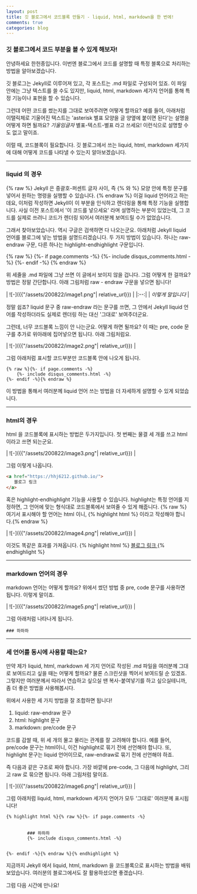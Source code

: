 ```yaml
---
layout: post
title: 깃 블로그에서 코드블록 만들기 - liquid, html, markdown을 한 번에!
comments: true
categories: blog
---
```


### 깃 블로그에서 코드 부분을 볼 수 있게 해보자!

안녕하세요 한헌종입니다.
이번엔 블로그에서 코드를 설명할 때 특정 블록으로 처리하는 방법을 알아보겠습니다.

깃 블로그는 Jekyll로 이루어져 있고, 각 포스트는 .md 파일로 구성되어 있죠.
이 파일 안에는 그냥 텍스트를 쓸 수도 있지만, liquid, html, markdown 세가지 언어를 통해 특정 기능이나 표현을 할 수 있습니다.

그런데 어떤 코드를 썼는지를 그대로 보여주려면 어떻게 할까요?
예를 들어, 아래처럼 이탤릭체로 기울어진 텍스트는 'asterisk 별표 모양을 글 양옆에 붙이면 된다'는 설명을 어떻게 하면 될까요?
*기울임글자*
별표-텍스트-별표 라고 쓰세요! 이런식으로 설명할 수도 없고 말이죠.

이럴 때, 코드블록이 필요합니다.
깃 블로그에서 쓰는 liquid, html, markdown 세가지에 대해 어떻게 코드를 나타낼 수 있는지 알아보겠습니다.

---
### liquid 의 경우

{% raw %}
Jekyll 은 중괄호-퍼센트 글자 사이, 즉 {% 와 %} 모양 안에 특정 문구를 넣어서 원하는 명령을 실행할 수 있습니다.
{% endraw %}
이걸 liquid 언어라고 하는데요, 이처럼 작성하면 Jekyll이 이 부분을 인식하고 렌더링을 통해 특정 기능을 실행합니다.
사실 이전 포스트에서 '이 코드를 넣으세요' 라며 설명하는 부분이 있었는데,
그 코드를 실제로 쓰려니 코드가 렌더링 되어서 여러분께 보여드릴 수가 없었습니다.

그래서 찾아보았습니다. 역시 구글은 검색하면 다 나오는군요.
아래처럼 Jekyll liquid 언어를 블로그에 넣는 방법을 설명드리겠습니다.
두 가지 방법이 있습니다. 하나는 raw-endraw 구문, 다른 하나는 highlight-endhighlight 구문입니다.

{% raw %}
{%- if page.comments -%}
    {%- include disqus_comments.html -%}
{%- endif -%}
{% endraw %}

위 세줄을 .md 파일에 그냥 쓰면 이 글에서 보이지 않을 겁니다. 그럼 어떻게 한 걸까요?
방법은 정말 간단합니다.
아래 그림처럼 raw - endraw 구문을 넣으면 됩니다!

| ![-]({{"/assets/200822/image1.png"| relative_url}}) | 
|:--:| 
| *이렇게 말입니다* |

정말 쉽죠?
liquid 문구 중 raw-endraw 라는 문구를 쓰면, 그 안에서 Jekyll liquid 언어를 작성하더라도
실제로 렌더링 하는 대신 '그대로' 보여주더군요.

그런데, 너무 코드블록 느낌이 안 나는군요. 어떻게 하면 될까요?
이 때는 pre, code 문구를 추가로 위아래에 집어넣으면 됩니다. 아래 그림처럼요.

| ![-]({{"/assets/200822/image2.png"| relative_url}}) | 

그럼 아래처럼 표시할 코드부분만 코드블록 안에 나오게 됩니다.

<pre><code>{% raw %}{%- if page.comments -%}
    {%- include disqus_comments.html -%}
{%- endif -%}{% endraw %}</code></pre>

이 방법을 통해서 여러분께 liquid 언어 쓰는 방법을 더 자세하게 설명할 수 있게 되었습니다.

---
### html의 경우
html 을 코드블록에 표시하는 방법은 두가지입니다.
첫 번째는 물결 세 개를 쓰고 html이라고 쓰면 되는군요.

| ![-]({{"/assets/200822/image3.png"| relative_url}}) | 

그럼 이렇게 나옵니다.
~~~html
<a href="https://hhj6212.github.io/">
   블로그 링크
</a>
~~~

혹은 highlight-endhighlight 기능을 사용할 수 있습니다.
highlight는 특정 언어를 지정하면, 그 언어에 맞는 형식대로 코드블록에서 보여줄 수 있게 해줍니다.
{% raw %}여기서 표시해야 할 언어는 html 이니, {% highlight html %} 이라고 작성해야 합니다.{% endraw %}

| ![-]({{"/assets/200822/image4.png"| relative_url}}) | 

이것도 똑같은 효과를 가져옵니다.
{% highlight html %}
<a href="https://hhj6212.github.io/">
   블로그 링크
</a>
{% endhighlight %}

---
### markdown 언어의 경우
markdown 언어는 어떻게 할까요?
위에서 썼던 방법 중 pre, code 문구를 사용하면 됩니다.
이렇게 말이죠.

| ![-]({{"/assets/200822/image5.png"| relative_url}}) | 

그럼 아래처럼 나타나게 됩니다.
<pre><code>### 하하하</code></pre>

---
### 세 언어를 동시에 사용할 때는요?
만약 제가 liquid, html, markdown 세 가지 언어로 작성된 .md 파일을 여러분께 그대로 보여드리고 싶을 때는 어떻게 할까요?
물론 스크린샷을 찍어서 보여드릴 순 있겠죠.
그렇지만 여러분께서 따라서 연습하고 싶으실 땐 복사-붙여넣기를 하고 싶으실테니까, 좀 더 좋은 방법을 사용해봅시다.

위에서 사용한 세 가지 방법을 잘 조합하면 됩니다!
1. liquid: raw-endraw 문구
1. html: highlight 문구
1. markdown: pre/code 문구

코드를 감쌀 때, 위 세 개의 물고 물리는 관계를 잘 고려해야 합니다.
예를 들어, pre/code 문구는 html이니, 이건 highlight로 묶기 전에 선언해야 합니다.
또, highlight 문구는 liquid 언어이므로, raw-endraw로 묶기 전에 선언해야 하죠.

즉 다음과 같은 구조로 짜야 합니다.
가장 바깥에 pre-code, 그 다음에 highlight, 그리고 raw 로 묶으면 됩니다.
아래 그림처럼 말이죠.

| ![-]({{"/assets/200822/image6.png"| relative_url}}) | 

그럼 아래처럼 liquid, html, markdown 세가지 언어가 모두 '그대로' 여러분께 표시됩니다!

<pre><code>{% highlight html %}{% raw %}{%- if page.comments -%}
    <div id="post-disqus" class="container">
        ### 하하하
        {%- include disqus_comments.html -%}
    </div>
{%- endif -%}{% endraw %}{% endhighlight %}</code></pre>

지금까지 Jekyll 에서 liquid, html, markdown 을 코드블록으로 표시하는 방법을 배워보았습니다.
여러분의 블로그에서도 잘 활용하셨으면 좋겠습니다.

그럼 다음 시간에 만나요!